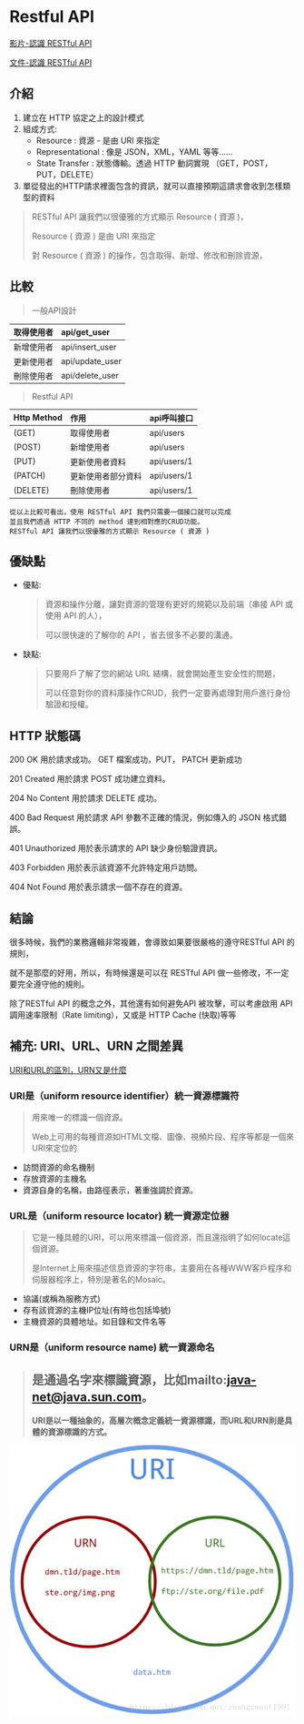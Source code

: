 # Restful API

[影片-認識 RESTful API](https://www.youtube.com/watch?v=gHCB0sd47Is&feature=youtu.be)

[文件-認識 RESTful API](https://github.com/twtrubiks/django-rest-framework-tutorial/tree/master/RESTful-API-Tutorial)

## 介紹

1. 建立在 HTTP 協定之上的設計模式
2. 組成方式:
   * Resource : 資源 - 是由 URI 來指定
   * Representational : 像是 JSON，XML，YAML 等等......
   * State Transfer : 狀態傳輸。透過 HTTP 動詞實現 （GET，POST，PUT，DELETE）
3. 單從發出的HTTP請求裡面包含的資訊，就可以直接預期這請求會收到怎樣類型的資料

> RESTful API 讓我們以很優雅的方式顯示 Resource \( 資源 \)，
>
> Resource \( 資源 \) 是由 URI 來指定
>
> 對 Resource \( 資源 \) 的操作，包含取得、新增、修改和刪除資源，

## 比較

> 一般API設計

| 取得使用者 | api/get\_user |
| :--- | :--- |
| 新增使用者 | api/insert\_user |
| 更新使用者 | api/update\_user |
| 刪除使用者 | api/delete\_user |

> Restful API

| Http Method | 作用 | api呼叫接口 |
| :--- | :--- | :--- |
| \(GET\) | 取得使用者 | api/users |
| \(POST\) | 新增使用者 | api/users |
| \(PUT\) | 更新使用者資料 | api/users/1 |
| \(PATCH\) | 更新使用者部分資料 | api/users/1 |
| \(DELETE\) | 刪除使用者 | api/users/1 |

```text
從以上比較可看出，使用 RESTful API 我們只需要一個接口就可以完成
並且我們透過 HTTP 不同的 method 達到相對應的CRUD功能。
RESTful API 讓我們以很優雅的方式顯示 Resource ( 資源 )
```

## 優缺點

* 優點:

  > 資源和操作分離，讓對資源的管理有更好的規範以及前端（串接 API 或使用 API 的人），
  >
  > 可以很快速的了解你的 API ，省去很多不必要的溝通。

* 缺點:

  > 只要用戶了解了您的網站 URL 結構，就會開始產生安全性的問題，
  >
  > 可以任意對你的資料庫操作CRUD，我們一定要再處理對用戶進行身份驗證和授權。

## HTTP 狀態碼

200 OK 用於請求成功。 GET 檔案成功，PUT， PATCH 更新成功

201 Created 用於請求 POST 成功建立資料。

204 No Content 用於請求 DELETE 成功。

400 Bad Request 用於請求 API 參數不正確的情況，例如傳入的 JSON 格式錯誤。

401 Unauthorized 用於表示請求的 API 缺少身份驗證資訊。

403 Forbidden 用於表示該資源不允許特定用戶訪問。

404 Not Found 用於表示請求一個不存在的資源。

## 結論

很多時候，我們的業務邏輯非常複雜，會導致如果要很嚴格的遵守RESTful API 的規則，

就不是那麼的好用，所以，有時候還是可以在 RESTful API 做一些修改，不一定要完全遵守他的規則。

除了RESTful API 的概念之外，其他還有如何避免API 被攻擊，可以考慮啟用 API 調用速率限制（Rate limiting），又或是 HTTP Cache \(快取\)等等

## 補充: URI、URL、URN 之間差異

[URI和URL的區別，URN又是什麼](https://71a.xyz/p8qqZP)

### URI是（uniform resource identifier）統一資源標識符

> 用來唯一的標識一個資源。
>
> Web上可用的每種資源如HTML文檔、圖像、視頻片段、程序等都是一個來URI來定位的

* 訪問資源的命名機制
* 存放資源的主機名
* 資源自身的名稱，由路徑表示，著重強調於資源。

### URL是（uniform resource locator\) 統一資源定位器

> 它是一種具體的URI，可以用來標識一個資源，而且還指明了如何locate這個資源。
>
> 是Internet上用來描述信息資源的字符串，主要用在各種WWW客戶程序和伺服器程序上，特別是著名的Mosaic。

* 協議\(或稱為服務方式\)
* 存有該資源的主機IP位址\(有時也包括埠號\)
* 主機資源的具體地址。如目錄和文件名等

### URN是（uniform resource name\) 統一資源命名

> ## 是通過名字來標識資源，比如mailto:java-net@java.sun.com。
>
> **URI是以一種抽象的，高層次概念定義統一資源標識，而URL和URN則是具體的資源標識的方式。**

![URI&#x3001;URL&#x3001;URN](../../.gitbook/assets/uri.jpg)

